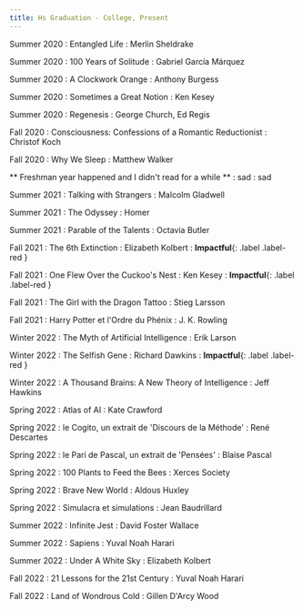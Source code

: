 ```yaml
---
title: Hs Graduation - College, Present
---
```


Summer 2020
  : Entangled Life
    : Merlin Sheldrake

Summer 2020
  : 100 Years of Solitude
    : Gabriel García Márquez

Summer 2020
  : A Clockwork Orange
    : Anthony Burgess

Summer 2020
  : Sometimes a Great Notion
    : Ken Kesey

Summer 2020
  : Regenesis
    : George Church, Ed Regis

Fall 2020
  : Consciousness: Confessions of a Romantic Reductionist
    : Christof Koch

Fall 2020
  : Why We Sleep
    : Matthew Walker

** Freshman year happened and I didn't read for a while **
: sad
  : sad

Summer 2021
  : Talking with Strangers
    : Malcolm Gladwell

Summer 2021
  : The Odyssey
    : Homer

Summer 2021
  : Parable of the Talents
    : Octavia Butler

Fall 2021
  : The 6th Extinction
    : Elizabeth Kolbert
      : **Impactful**{: .label .label-red }

Fall 2021
  : One Flew Over the Cuckoo's Nest
    : Ken Kesey
: **Impactful**{: .label .label-red }

Fall 2021
  : The Girl with the Dragon Tattoo
    : Stieg Larsson

Fall 2021
  : Harry Potter et l'Ordre du Phénix
    : J. K. Rowling

Winter 2022
  : The Myth of Artificial Intelligence
    : Erik Larson

Winter 2022
  : The Selfish Gene
    : Richard Dawkins
: **Impactful**{: .label .label-red }

Winter 2022
  : A Thousand Brains\: A New Theory of Intelligence
    : Jeff Hawkins

Spring 2022
  : Atlas of AI
    : Kate Crawford

Spring 2022
  : le Cogito, un extrait de 'Discours de la Méthode'
    : René Descartes

Spring 2022
  : le Pari de Pascal, un extrait de 'Pensées'
    : Blaise Pascal

Spring 2022
  : 100 Plants to Feed the Bees
    : Xerces Society

Spring 2022
  : Brave New World
    : Aldous Huxley

Spring 2022
  : Simulacra et simulations
    : Jean Baudrillard

Summer 2022
  : Infinite Jest
    : David Foster Wallace

Summer 2022
  : Sapiens
    : Yuval Noah Harari

Summer 2022
  : Under A White Sky
    : Elizabeth Kolbert

Fall 2022
  : 21 Lessons for the 21st Century
    : Yuval Noah Harari

Fall 2022
  : Land of Wondrous Cold
    : Gillen D'Arcy Wood


[comment]: <> (Oct 8)

[comment]: <> (: **Lab**{: .label .label-purple } [Resizing Arrays]&#40;#&#41;)

